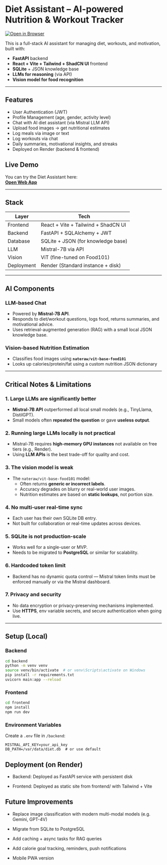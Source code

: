 # Diet Assistant – AI-powered Nutrition & Workout Tracker

[![Open in Browser](https://img.shields.io/badge/Open%20App-Diet%20Assistant-brightgreen?style=for-the-badge)](https://diet-assistant-1.onrender.com)

This is a full-stack AI assistant for managing diet, workouts, and motivation, built with:

- **FastAPI** backend
- **React + Vite + Tailwind + ShadCN UI** frontend
- **SQLite** + JSON knowledge base
- **LLMs for reasoning** (via API)
- **Vision model for food recognition**

---

## Features

- User Authentication (JWT)
- Profile Management (age, gender, activity level)
- Chat with AI diet assistant (via Mistral LLM API)
- Upload food images → get nutritional estimates
- Log meals via image or text
- Log workouts via chat
- Daily summaries, motivational insights, and streaks
- Deployed on Render (backend & frontend)

## Live Demo

You can try the Diet Assistant here:  
[**Open Web App**](https://diet-assistant-1.onrender.com)

---

## Stack

| Layer     | Tech                                  |
|-----------|----------------------------------------|
| Frontend  | React + Vite + Tailwind + ShadCN UI    |
| Backend   | FastAPI + SQLAlchemy + JWT             |
| Database  | SQLite + JSON (for knowledge base)     |
| LLM       | Mistral-7B via API                     |
| Vision    | ViT (fine-tuned on Food101)            |
| Deployment| Render (Standard instance + disk)      |

---

## AI Components

### LLM-based Chat
- Powered by **Mistral-7B API**.
- Responds to diet/workout questions, logs food, returns summaries, and motivational advice.
- Uses retrieval-augmented generation (RAG) with a small local JSON knowledge base.

### Vision-based Nutrition Estimation
- Classifies food images using **`nateraw/vit-base-food101`**
- Looks up calories/protein/fat using a custom nutrition JSON dictionary

---

## Critical Notes & Limitations

###  1. Large LLMs are significantly better
- **Mistral-7B API** outperformed all local small models (e.g., TinyLlama, DistilGPT).
- Small models often **repeated the question** or gave **useless output**.

###  2. Running large LLMs locally is not practical
- Mistral-7B requires **high-memory GPU instances** not available on free tiers (e.g., Render).
- Using **LLM APIs** is the best trade-off for quality and cost.

###  3. The vision model is weak
- The `nateraw/vit-base-food101` model:
  - Often returns **generic or incorrect labels**.
  - Accuracy degrades on blurry or real-world user images.
  - Nutrition estimates are based on **static lookups**, not portion size.

###  4. No multi-user real-time sync
- Each user has their own SQLite DB entry.
- Not built for collaboration or real-time updates across devices.

###  5. SQLite is not production-scale
- Works well for a single-user or MVP.
- Needs to be migrated to **PostgreSQL** or similar for scalability.

###  6. Hardcoded token limit
- Backend has no dynamic quota control — Mistral token limits must be enforced manually or via the Mistral dashboard.

###  7. Privacy and security
- No data encryption or privacy-preserving mechanisms implemented.
- Use **HTTPS**, env variable secrets, and secure authentication when going live.

---

## Setup (Local)

### Backend
```bash
cd backend
python -m venv venv
source venv/bin/activate  # or venv\Scripts\activate on Windows
pip install -r requirements.txt
uvicorn main:app --reload
```

### Frontend
```bash
cd frontend
npm install
npm run dev
```

### Environment Variables
Create a `.env` file in `/backend`:
```env
MISTRAL_API_KEY=your_api_key
DB_PATH=/var/data/diet.db  # or use default
```
## Deployment (on Render)
- Backend: Deployed as FastAPI service with persistent disk

- Frontend: Deployed as static site from frontend/ with Tailwind + Vite

## Future Improvements
- Replace image classification with modern multi-modal models (e.g. Gemini, GPT-4V)

- Migrate from SQLite to PostgreSQL

- Add caching + async tasks for RAG queries

- Add calorie goal tracking, reminders, push notifications

- Mobile PWA version

